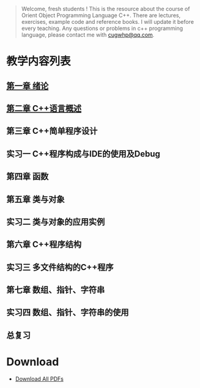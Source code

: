 > Welcome, fresh students !
> This is the resource about the course of Orient Object Programming Language C++.
> There are lectures, exercises, example code and reference books. I will update it before every teaching.
> Any questions or problems in c++ programming language, please contact me with <cugwhp@qq.com>.

# 教学内容列表
## [第一章 绪论](./Ch1_Introduction.md)
## [第二章 C++语言概述](/Ch2_C++Basic.md)
## 第三章 C++简单程序设计
## 实习一 C++程序构成与IDE的使用及Debug
## 第四章 函数
## 第五章 类与对象
## 实习二 类与对象的应用实例
## 第六章 C++程序结构	
## 实习三 多文件结构的C++程序
## 第七章 数组、指针、字符串
## 实习四 数组、指针、字符串的使用 
## 总复习

# Download
- [Download All PDFs](https://github.com/cugwhp/OOPCPP/tree/master/docs/PDFs)